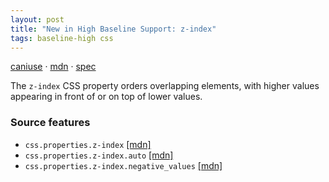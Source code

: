 ```yaml
---
layout: post
title: "New in High Baseline Support: z-index"
tags: baseline-high css
---
```


[caniuse](https://caniuse.com/?search=z-index) · [mdn](https://developer.mozilla.org/en-US/search?q=z-index) · [spec](https://drafts.csswg.org/css2/#z-index)

The `z-index` CSS property orders overlapping elements, with higher values appearing in front of or on top of lower values.

### Source features

- ``css.properties.z-index`` [[mdn]](https://developer.mozilla.org/en-US/search?q=css.properties.z-index)
- ``css.properties.z-index.auto`` [[mdn]](https://developer.mozilla.org/en-US/search?q=css.properties.z-index.auto)
- ``css.properties.z-index.negative_values`` [[mdn]](https://developer.mozilla.org/en-US/search?q=css.properties.z-index.negative_values)
